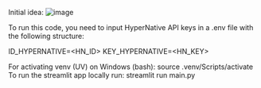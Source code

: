 Initial idea:
![image](https://github.com/user-attachments/assets/fb686fa1-25d4-4e4e-9d5a-45a3995f1819)



To run this code, you need to input HyperNative API keys in a .env file with the following structure:

ID_HYPERNATIVE=<HN_ID>
KEY_HYPERNATIVE=<HN_KEY>

For activating venv (UV) on Windows (bash): source .venv/Scripts/activate
To run the streamlit app locally run: streamlit run main.py